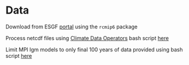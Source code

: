 <!-- README.md is generated from README.Rmd. Please edit that file -->

# Data

Download from ESGF [portal](https://esgf-node.llnl.gov/search/cmip6/)
using the `rcmip6` package

Process netcdf files using [Climate Data
Operators](https://code.mpimet.mpg.de/projects/cdo) bash script
[here](/scripts/cdo%20bash%20script.sh)

Limit MPI lgm models to only final 100 years of data provided using bash
script [here](/scripts/bash%20trim%20MPI.sh)
